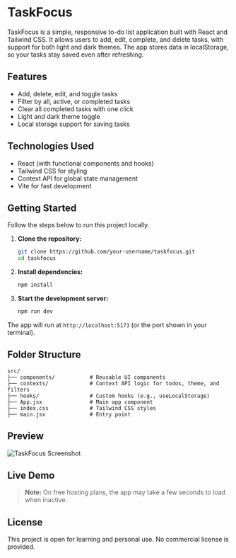 # TaskFocus

TaskFocus is a simple, responsive to-do list application built with React and Tailwind CSS. It allows users to add, edit, complete, and delete tasks, with support for both light and dark themes. The app stores data in localStorage, so your tasks stay saved even after refreshing.

## Features

- Add, delete, edit, and toggle tasks
- Filter by all, active, or completed tasks
- Clear all completed tasks with one click
- Light and dark theme toggle
- Local storage support for saving tasks

## Technologies Used

- React (with functional components and hooks)
- Tailwind CSS for styling
- Context API for global state management
- Vite for fast development

## Getting Started

Follow the steps below to run this project locally.

1. **Clone the repository:**
   ```bash
   git clone https://github.com/your-username/taskfocus.git
   cd taskfocus
   ```

2. **Install dependencies:**
   ```bash
   npm install
   ```

3. **Start the development server:**
   ```bash
   npm run dev
   ```

The app will run at `http://localhost:5173` (or the port shown in your terminal).

## Folder Structure

```
src/
├── components/           # Reusable UI components
├── contexts/             # Context API logic for todos, theme, and filters
├── hooks/                # Custom hooks (e.g., useLocalStorage)
├── App.jsx               # Main app component
├── index.css             # Tailwind CSS styles
├── main.jsx              # Entry point
```

## Preview
![TaskFocus Screenshot](.src/assets/screenshot.png)


## Live Demo


> **Note:** On free hosting plans, the app may take a few seconds to load when inactive.

## License

This project is open for learning and personal use. No commercial license is provided.
